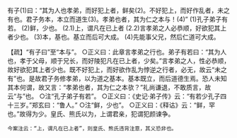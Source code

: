 有子(1)曰：“其为人也孝弟，而好犯上者，鲜矣(2)。不好犯上，而好作乱者，未之有也。君子务本，本立而道生(3)。孝弟也者，其为仁之本与！(4)”
(1)孔子弟子有若。 
(2)鲜，少也。 
(2.1)上，谓凡在已上者
(2.2)言孝弟之人必恭顺，好欲犯其上者少也。 
(3)本，基也。基立而后可大成。
(4)先能事父兄，然后仁道可大成。 

【疏】“有子曰”至“本与”。
    ○正义曰：此章言孝弟之行也。弟子有若曰：“其为人也，孝于父母，顺于兄长，而好陵犯凡在已上者，少矣。”言孝弟之人，性必恭顺，故好欲犯其上者少也。既不好犯上，而好欲作乱为悖逆之行者，必无，故云“未之有”也。是故君子务修孝弟，以为道之基本。基本既立，而后道德生焉。恐人未知其本何谓，故又言：“孝弟也者，其为仁之本欤？”礼尚谦退，不敢质言，故云“与”也。
    ○注“孔子弟子有若”。
    ○正义曰：《史记·弟子传》云：“有若少孔子四十三岁。”郑玄曰：“鲁人。”
    ○注“鲜，少也”。
    ○正义曰：《释诂》云：“鲜，罕也。”故得为少。皇氏、熊氏以为，上谓君亲，犯谓犯颜谏争。
    
    今案注云：“上，谓凡在已上者”，则皇氏、熊氏违背注意，其义恐非也。